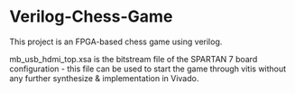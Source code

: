 # Verilog-Chess-Game
This project is an FPGA-based chess game using verilog.

mb_usb_hdmi_top.xsa is the bitstream file of the SPARTAN 7 board configuration - this file can be used to start the game through vitis without any further synthesize & implementation in Vivado.
